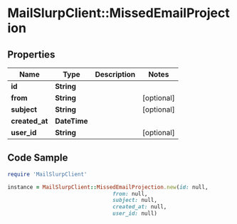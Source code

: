 # MailSlurpClient::MissedEmailProjection

## Properties

Name | Type | Description | Notes
------------ | ------------- | ------------- | -------------
**id** | **String** |  | 
**from** | **String** |  | [optional] 
**subject** | **String** |  | [optional] 
**created_at** | **DateTime** |  | 
**user_id** | **String** |  | [optional] 

## Code Sample

```ruby
require 'MailSlurpClient'

instance = MailSlurpClient::MissedEmailProjection.new(id: null,
                                 from: null,
                                 subject: null,
                                 created_at: null,
                                 user_id: null)
```


